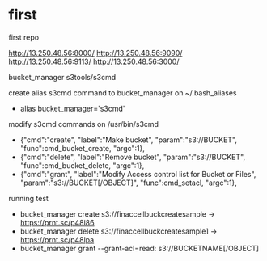 # first
first repo

http://13.250.48.56:8000/
http://13.250.48.56:9090/
http://13.250.48.56:9113/
http://13.250.48.56:3000/

bucket_manager
s3tools/s3cmd

create alias s3cmd command to bucket_manager on ~/.bash_aliases
- alias bucket_manager='s3cmd'

modify s3cmd commands on /usr/bin/s3cmd
- {"cmd":"create", "label":"Make bucket", "param":"s3://BUCKET", "func":cmd_bucket_create, "argc":1},
- {"cmd":"delete", "label":"Remove bucket", "param":"s3://BUCKET", "func":cmd_bucket_delete, "argc":1},
- {"cmd":"grant", "label":"Modify Access control list for Bucket or Files", "param":"s3://BUCKET[/OBJECT]", "func":cmd_setacl, "argc":1},
    
running test
- bucket_manager create s3://finaccellbuckcreatesample      ->  https://prnt.sc/p48i86
- bucket_manager delete s3://finaccellbuckcreatesample1     ->  https://prnt.sc/p48lpa
- bucket_manager grant --grant-acl=read:<canonical-user-id> s3://BUCKETNAME[/OBJECT]
